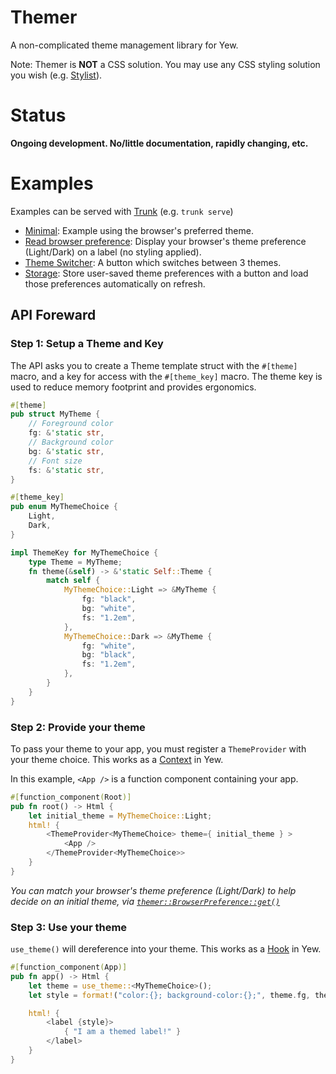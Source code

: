 # Themer
A non-complicated theme management library for Yew.

Note: Themer is **NOT** a CSS solution. You may use any CSS styling solution you wish (e.g. [Stylist](https://crates.io/crates/stylist)).

# Status
**Ongoing development. No/little documentation, rapidly changing, etc.**

# Examples
Examples can be served with [Trunk](https://trunkrs.dev/) (e.g. `trunk serve`)

- [Minimal](examples/minimal/): Example using the browser's preferred theme.
- [Read browser preference](examples/read-browser-preference/): Display your browser's theme preference (Light/Dark) on a label (no styling applied).
- [Theme Switcher](examples/theme-switcher/): A button which switches between 3 themes.
- [Storage](examples/storage/): Store user-saved theme preferences with a button and load those preferences automatically on refresh.

## API Foreward
### Step 1: Setup a Theme and Key
The API asks you to create a Theme template struct with the `#[theme]` macro, and a key for access with the `#[theme_key]` macro. The theme key is used to reduce memory footprint and provides ergonomics.
```rs
#[theme]
pub struct MyTheme {
    // Foreground color
    fg: &'static str,
    // Background color
    bg: &'static str,
    // Font size
    fs: &'static str,
}

#[theme_key]
pub enum MyThemeChoice {
    Light,
    Dark,
}

impl ThemeKey for MyThemeChoice {
    type Theme = MyTheme;
    fn theme(&self) -> &'static Self::Theme {
        match self {
            MyThemeChoice::Light => &MyTheme {
                fg: "black",
                bg: "white",
                fs: "1.2em",
            },
            MyThemeChoice::Dark => &MyTheme {
                fg: "white",
                bg: "black",
                fs: "1.2em",
            },
        }
    }
}
```

### Step 2: Provide your theme
To pass your theme to your app, you must register a `ThemeProvider` with your theme choice. This works as a [Context](https://yew.rs/docs/concepts/contexts) in Yew.

In this example, `<App />` is a function component containing your app.

```rs
#[function_component(Root)]
pub fn root() -> Html {
    let initial_theme = MyThemeChoice::Light;
    html! {
        <ThemeProvider<MyThemeChoice> theme={ initial_theme } >
            <App />
        </ThemeProvider<MyThemeChoice>>
    }
}
```
*You can match your browser's theme preference (Light/Dark) to help decide on an initial theme, via [`themer::BrowserPreference::get()`](#TODO)*

### Step 3: Use your theme
`use_theme()` will dereference into your theme. This works as a [Hook](https://yew.rs/docs/concepts/function-components/pre-defined-hooks) in Yew.

```rs
#[function_component(App)]
pub fn app() -> Html {
    let theme = use_theme::<MyThemeChoice>();
    let style = format!("color:{}; background-color:{};", theme.fg, theme.bg);

    html! {
        <label {style}>
            { "I am a themed label!" }
        </label>
    }
}
```